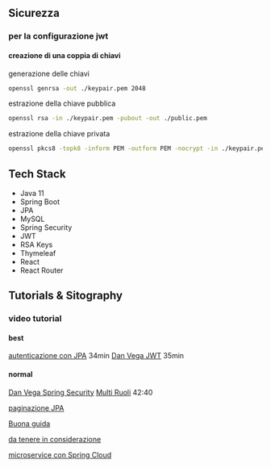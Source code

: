 

## Sicurezza
### per la configurazione jwt
#### creazione di una coppia di chiavi

generazione delle chiavi
```bash
openssl genrsa -out ./keypair.pem 2048
```

estrazione della chiave pubblica
```bash
openssl rsa -in ./keypair.pem -pubout -out ./public.pem
```

estrazione della chiave privata
```bash
openssl pkcs8 -topk8 -inform PEM -outform PEM -nocrypt -in ./keypair.pem -out ./private.pem
```

## Tech Stack
- Java 11
- Spring Boot
- JPA
- MySQL
- Spring Security
- JWT
- RSA Keys
- Thymeleaf
- React
- React Router


## Tutorials & Sitography

### video tutorial

#### best
[autenticazione con JPA](https://www.youtube.com/watch?v=awcCiqBO36E)
34min
[Dan Vega JWT](https://www.youtube.com/watch?v=KYNR5js2cXE)
35min

#### normal
[Dan Vega Spring Security](https://www.youtube.com/watch?v=d7ZmZFbE_qY)
[Multi Ruoli](https://www.youtube.com/watch?v=ErwPP7xLwDY)
42:40


[paginazione JPA](https://www.danvega.dev/blog/2022/05/12/spring-data-jpa-pagination/)

[Buona guida](https://www.baeldung.com/role-and-privilege-for-spring-security-registration)

[da tenere in considerazione](https://stackoverflow.com/questions/44046154/multiple-home-pages-for-different-roles-in-spring-security)

[microservice con Spring Cloud](https://www.youtube.com/watch?v=p485kUNpPvE)
